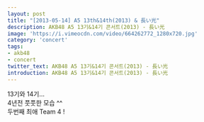 ```yaml
---
layout: post
title: "[2013-05-14] A5 13th&14th(2013) & 長い光"
description: AKB48 A5 13기&14기 콘서트(2013) - 長い光
image: 'https://i.vimeocdn.com/video/664262772_1280x720.jpg'
category: 'concert'
tags:
- akb48
- concert
twitter_text: AKB48 A5 13기&14기 콘서트(2013) - 長い光
introduction: AKB48 A5 13기&14기 콘서트(2013) - 長い光
---
```

<figure class="video_container">
<object width="720" height="438" data="http://serviceapi.nmv.naver.com/view/ugcPlayer.nhn?vid=2A6E77F2C795E340F8F6C086E590D3D41C63&inKey=V122e50c6ba9336dc46d5646d3a437e9f36ebfa94954bf386af03759459ee331d882a646d3a437e9f36eb&hasLink=0" type="text/html"  frameborder="0" scrolling="no" allowfullscreen></object>
</figure>

13기와 14기...<br>
4년전 풋풋한 모습 ^^<br>
두번째 최애 Team 4 ! <br> 
